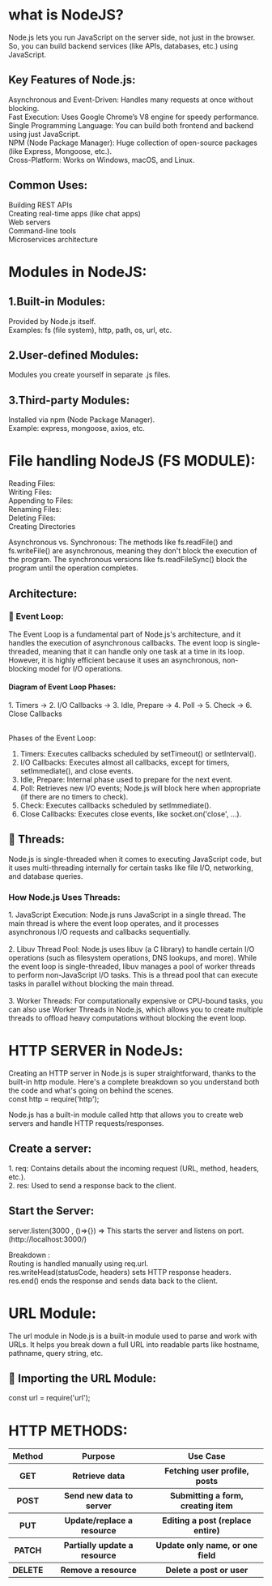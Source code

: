 <h1>what is NodeJS?</h1>
Node.js lets you run JavaScript on the server side, not just in the browser. So, you can build backend services (like APIs, databases, etc.) using JavaScript.

<h2>Key Features of Node.js:</h2>
Asynchronous and Event-Driven: Handles many requests at once without blocking.<br>
Fast Execution: Uses Google Chrome’s V8 engine for speedy performance.<br>
Single Programming Language: You can build both frontend and backend using just JavaScript.<br>
NPM (Node Package Manager): Huge collection of open-source packages (like Express, Mongoose, etc.).<br>
Cross-Platform: Works on Windows, macOS, and Linux.


<h2>Common Uses:</h2>
Building REST APIs<br>
Creating real-time apps (like chat apps)<br>
Web servers<br>
Command-line tools<br>
Microservices architecture


<h1>Modules in NodeJS:</h1>
<h2>1.Built-in Modules:</h2>
Provided by Node.js itself.<br>
Examples: fs (file system), http, path, os, url, etc.

<h2>2.User-defined Modules:</h2>
Modules you create yourself in separate .js files.

<h2>3.Third-party Modules:</h2>
Installed via npm (Node Package Manager).<br>
Example: express, mongoose, axios, etc.

<h1>File handling NodeJS (FS MODULE):</h1>
Reading Files:<br>
Writing Files:<br>
Appending to Files:<br>
Renaming Files:<br>
Deleting Files:<br>
Creating Directories


Asynchronous vs. Synchronous: The methods like fs.readFile() and fs.writeFile() are asynchronous, meaning they don't block the execution of the program. The synchronous versions like fs.readFileSync() block the program until the operation completes.


<h2>Architecture:</h2>
<h3>🔹 Event Loop:</h3>
The Event Loop is a fundamental part of Node.js's architecture, and it handles the execution of asynchronous callbacks. The event loop is single-threaded, meaning that it can handle only one task at a time in its loop. However, it is highly efficient because it uses an asynchronous, non-blocking model for I/O operations.

<h4>Diagram of Event Loop Phases:</h4>
1. Timers -> 2. I/O Callbacks -> 3. Idle, Prepare -> 4. Poll -> 5. Check -> 6. Close Callbacks <br><br>

Phases of the Event Loop:<br>
1. Timers: Executes callbacks scheduled by setTimeout() or setInterval().<br>
2. I/O Callbacks: Executes almost all callbacks, except for timers, setImmediate(), and close events.<br>
3. Idle, Prepare: Internal phase used to prepare for the next event.<br>
4. Poll: Retrieves new I/O events; Node.js will block here when appropriate (if there are no timers to check).<br>
5. Check: Executes callbacks scheduled by setImmediate().<br>
6. Close Callbacks: Executes close events, like socket.on('close', ...).

<h2>🔹 Threads:</h2>
Node.js is single-threaded when it comes to executing JavaScript code, but it uses multi-threading internally for certain tasks like file I/O, networking, and database queries.<br>

<h3>How Node.js Uses Threads:</h3>
1. JavaScript Execution: Node.js runs JavaScript in a single thread. The main thread is where the event loop operates, and it processes asynchronous I/O requests and callbacks sequentially.<br><br>
2. Libuv Thread Pool: Node.js uses libuv (a C library) to handle certain I/O operations (such as filesystem operations, DNS lookups, and more). While the event loop is single-threaded, libuv manages a pool of worker threads to perform non-JavaScript I/O tasks. This is a thread pool that can execute tasks in parallel without blocking the main thread.<br><br>
3. Worker Threads: For computationally expensive or CPU-bound tasks, you can also use Worker Threads in Node.js, which allows you to create multiple threads to offload heavy computations without blocking the event loop.


<h1>HTTP SERVER in NodeJs:</h1>
Creating an HTTP server in Node.js is super straightforward, thanks to the built-in http module. Here's a complete breakdown so you understand both the code and what's going on behind the scenes.<br>
const http = require('http');<br>

Node.js has a built-in module called http that allows you to create web servers and handle HTTP requests/responses.<br>
<h2>Create a server:</h2>
1. req: Contains details about the incoming request (URL, method, headers, etc.).<br>
2. res: Used to send a response back to the client.

<h2>Start the Server:</h2>
server.listen(3000 , ()=>{}) => This starts the server and listens on port.(http://localhost:3000/)

Breakdown :<br>
Routing is handled manually using req.url.<br>
res.writeHead(statusCode, headers) sets HTTP response headers.<br>
res.end() ends the response and sends data back to the client.



<h1>URL Module:</h1>
The url module in Node.js is a built-in module used to parse and work with URLs. It helps you break down a full URL into readable parts like hostname, pathname, query string, etc.
<h2>🔹 Importing the URL Module:</h2>
const url = require('url');

<h1>HTTP METHODS:</h1>
<table>
  <tr>
    <th>Method</th>
    <th>Purpose</th>
    <th>Use Case</th>
  </tr>

  <tr>
    <th>GET</th>
    <th>Retrieve data</th>
    <th>Fetching user profile, posts</th>
  </tr>

  <tr>
    <th>POST</th>
    <th>Send new data to server</th>
    <th>Submitting a form, creating item</th>
  </tr>

   <tr>
    <th>PUT</th>
    <th>Update/replace a resource</th>
    <th>Editing a post (replace entire)</th>
  </tr>

 
   <tr>
    <th>PATCH</th>
    <th>Partially update a resource</th>
    <th>Update only name, or one field</th>
  </tr> 

   <tr>
    <th>DELETE</th>
    <th>Remove a resource</th>
    <th>Delete a post or user</th>
  </tr> 
</table>
